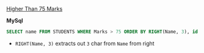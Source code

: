 [Higher Than 75 Marks](https://www.hackerrank.com/challenges/more-than-75-marks/)

**MySql**

```sql
SELECT name FROM STUDENTS WHERE Marks > 75 ORDER BY RIGHT(Name, 3), id
```
- `RIGHT(Name, 3)` extracts out `3` char from `Name` from right